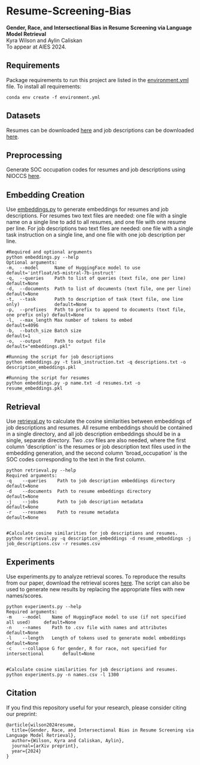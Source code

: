 # Resume-Screening-Bias

**Gender, Race, and Intersectional Bias in Resume Screening via Language Model Retrieval**  
Kyra Wilson and Aylin Caliskan  
To appear at AIES 2024.

<!--- [[Paper](https://arxiv.org/abs/2309.05148)] --->

## Requirements
Package requirements to run this project are listed in the [environment.yml](./environment.yml) file. To install all requirements:
```
conda env create -f environment.yml
```

## Datasets
Resumes can be downloaded [here](https://www.kaggle.com/datasets/snehaanbhawal/resume-dataset) and job descriptions can be downloaded [here](https://www.kaggle.com/datasets/marcocavaco/scraped-job-descriptions).

## Preprocessing
Generate SOC occupation codes for resumes and job descriptions using NIOCCS [here](https://csams.cdc.gov/nioccs/).

## Embedding Creation
Use [embeddings.py](./embeddings.py) to generate embeddings for resumes and job descriptions. For resumes two text files are needed: one file with a single name on a single line to add to all resumes, and one file with one resume per line. For job descriptions two text files are needed: one file with a single task instruction on a single line, and one file with one job description per line.

```
#Required and optional arguments
python embeddings.py --help
Optional arguments:
-m,  --model      Name of HuggingFace model to use                    default='intfloat/e5-mistral-7b-instruct'
-q,  --queries    Path to list of queries (text file, one per line)                  default=None
-d,  --documents  Path to list of documents (text file, one per line)                default=None
-t,  --task       Path to description of task (text file, one line only)             default=None
-p,  --prefixes   Path to prefix to append to documents (text file, one prefix only) default=None
-l,  --max_length Max number of tokens to embed                                      default=4096
-b,  --batch_size Batch size                                                         default=1
-o,  --output     Path to output file                                                default="embeddings.pkl"

#Running the script for job descriptions
python embeddings.py -t task_instruction.txt -q descriptions.txt -o description_embeddings.pkl

#Running the script for resumes
python embeddings.py -p name.txt -d resumes.txt -o resume_embeddings.pkl
```

## Retrieval
Use [retrieval.py](./retrieval.py) to calculate the cosine similarities between embeddings of job descriptions and resumes. All resume embeddings should be contained in a single directory, and all job description embeddings should be in a single, separate directory. Two .csv files are also needed, where the first column 'description' is the resumes or job description text files used in the embedding generation, and the second column 'broad_occupation' is the SOC codes corresponding to the text in the first column.

```
python retrieval.py --help
Required arguments:
-q    --queries    Path to job description embeddings directory     default=None
-d    --documents  Path to resume embeddings directory              default=None
-j    --jobs       Path to job description metadata                 default=None
-r    --resumes    Path to resume metadata                          default=None


#Calculate cosine similarities for job descriptions and resumes. 
python retrieval.py -q description_embeddings -d resume_embeddings -j job_descriptions.csv -r resumes.csv
```

## Experiments

Use experiments.py to analyze retrieval scores. To reproduce the results from our paper, download the retrieval scores [here](https://osf.io/cbx2d/). The script can also be used to generate new results by replacing the appropriate files with new names/scores. 

```
python experiments.py --help
Required arguments:
-m    --model    Name of HuggingFace model to use (if not specified all used)     default=None
-n    --names    Path to .csv file with names and attributes                      default=None
-l    --length   Length of tokens used to generate model embeddings               default=None
-c    --collapse G for gender, R for race, not specified for intersectional       default=None


#Calculate cosine similarities for job descriptions and resumes. 
python experiments.py -n names.csv -l 1300
```

## Citation

If you find this repository useful for your research, please consider citing our preprint:
```
@article{wilson2024resume,
  title={Gender, Race, and Intersectional Bias in Resume Screening via Language Model Retrieval},
  author={Wilson, Kyra and Caliskan, Aylin},
  journal={arXiv preprint},
  year={2024}
}
```

<!---
If you find this repository useful for your research, please consider citing our preprint:
```
@misc{wilson2024resume,
      title={Gender, Race, and Intersectional Bias in Resume Screening via Language Model Retrieval}, 
      author={Kyra Wilson and Aylin Caliskan},
      year={2024},
      eprint={2407.20371},
      archivePrefix={arXiv},
      primaryClass={cs.CY},
      url={https://arxiv.org/abs/2407.20371}, 
}
```
--->
